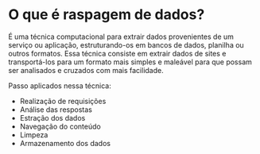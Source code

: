 # O que é raspagem de dados?

É uma técnica computacional para extrair dados provenientes de um serviço ou aplicação, estruturando-os em bancos de dados, planilha ou outros formatos. Essa técnica consiste em extrair dados de sites e transportá-los para um formato mais simples e maleável para que possam ser analisados e cruzados com mais facilidade.

Passo aplicados nessa técnica:

- Realização de requisições
- Análise das respostas
- Estração dos dados
- Navegação do conteúdo
- Limpeza
- Armazenamento dos dados

